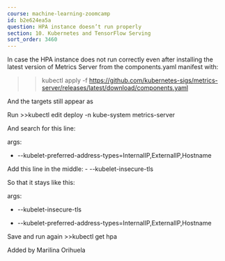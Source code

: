 ```yaml
---
course: machine-learning-zoomcamp
id: b2e624ea5a
question: HPA instance doesn’t run properly
section: 10. Kubernetes and TensorFlow Serving
sort_order: 3460
---
```


In case the HPA instance does not run correctly even after installing the latest version of Metrics Server from the components.yaml manifest with:

>>kubectl apply -f https://github.com/kubernetes-sigs/metrics-server/releases/latest/download/components.yaml

And the targets still appear as <unknown>

Run >>kubectl edit deploy -n kube-system metrics-server

And search for this line:

args:

- --kubelet-preferred-address-types=InternalIP,ExternalIP,Hostname

Add this line in the middle:  - --kubelet-insecure-tls

So that it stays like this:

args:

- --kubelet-insecure-tls

- --kubelet-preferred-address-types=InternalIP,ExternalIP,Hostname

Save and run again >>kubectl get hpa

Added by Marilina Orihuela

